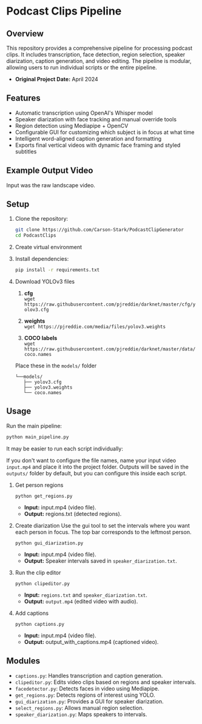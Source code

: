 # Podcast Clips Pipeline

## Overview
This repository provides a comprehensive pipeline for processing podcast clips. It includes transcription, face detection, region selection, speaker diarization, caption generation, and video editing. The pipeline is modular, allowing users to run individual scripts or the entire pipeline.

- **Original Project Date:** April 2024

## Features
- Automatic transcription using OpenAI's Whisper model
- Speaker diarization with face tracking and manual override tools
- Region detection using Mediapipe + OpenCV
- Configurable GUI for customizing which subject is in focus at what time
- Intelligent word-aligned caption generation and formatting
- Exports final vertical videos with dynamic face framing and styled subtitles

## Example Output Video

Input was the raw landscape video.


## Setup
1. Clone the repository:
   ```bash
   git clone https://github.com/Carson-Stark/PodcastClipGenerator
   cd PodcastClips
   ```

2. Create virtual environment

3. Install dependencies:
   ```bash
   pip install -r requirements.txt
   ```

4. Download YOLOv3 files

   1. **cfg**  
      `wget https://raw.githubusercontent.com/pjreddie/darknet/master/cfg/yolov3.cfg`

   2. **weights**  
      `wget https://pjreddie.com/media/files/yolov3.weights`

   3. **COCO labels**  
      `wget https://raw.githubusercontent.com/pjreddie/darknet/master/data/coco.names`

   Place these in the `models/` folder
   ```
   └──models/
      ├── yolov3.cfg
      ├── yolov3.weights
      └── coco.names
   ```

   
## Usage
Run the main pipeline:
```bash
python main_pipeline.py
```

It may be easier to run each script individually:

If you don't want to configure the file names, name your input video `input.mp4` and place it into the project folder. Outputs will be saved in the `outputs/` folder by default, but you can configure this inside each script.

1. Get person regions
   ```
   python get_regions.py
   ```
   - **Input:** input.mp4 (video file).
   - **Output:** regions.txt (detected regions).

2. Create diarization
   Use the gui tool to set the intervals where you want each person in focus. The top bar corresponds to the leftmost person.
   ```
   python gui_diarization.py
   ```
   - **Input:** input.mp4 (video file).
   - **Output:** Speaker intervals saved in `speaker_diarization.txt`.

3. Run the clip editor
   ```
   python clipeditor.py
   ```
   - **Input:** `regions.txt` and `speaker_diarization.txt`.
   - **Output:** `output.mp4` (edited video with audio).

4. Add captions
   ```
   python captions.py
   ```
   - **Input:** input.mp4 (video file).
   - **Output:** output_with_captions.mp4 (captioned video).


## Modules
- `captions.py`: Handles transcription and caption generation.
- `clipeditor.py`: Edits video clips based on regions and speaker intervals.
- `facedetector.py`:  Detects faces in video using Mediapipe.
- `get_regions.py`: Detects regions of interest using YOLO.
- `gui_diarization.py`: Provides a GUI for speaker diarization.
- `select_regions.py`: Allows manual region selection.
- `speaker_diarization.py`: Maps speakers to intervals.
